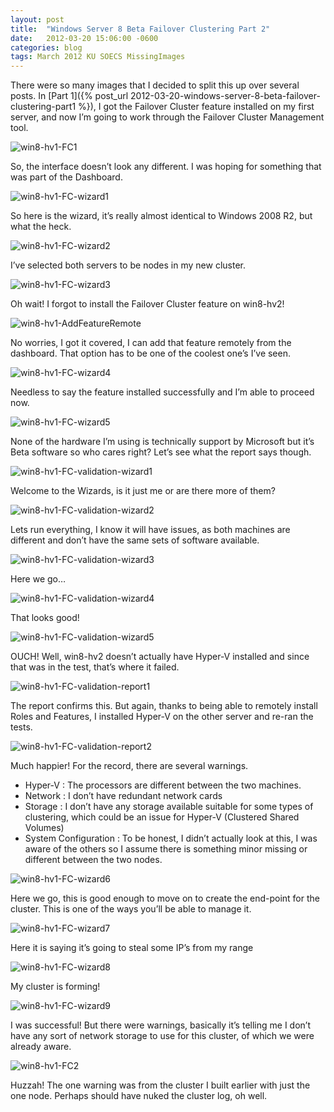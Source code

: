 ```yaml
---
layout: post
title:  "Windows Server 8 Beta Failover Clustering Part 2"
date:   2012-03-20 15:06:00 -0600
categories: blog
tags: March 2012 KU SOECS MissingImages
---
```

There were so many images that I decided to split this up over several posts. In [Part 1]({% post_url 2012-03-20-windows-server-8-beta-failover-clustering-part1 %}), I got the Failover Cluster feature installed on my first server, and now I’m going to work through the Failover Cluster Management tool.

![win8-hv1-FC1]()

So, the interface doesn’t look any different. I was hoping for something that was part of the Dashboard.

![win8-hv1-FC-wizard1]()

So here is the wizard, it’s really almost identical to Windows 2008 R2, but what the heck.

![win8-hv1-FC-wizard2]()

I’ve selected both servers to be nodes in my new cluster.

![win8-hv1-FC-wizard3]()

Oh wait! I forgot to install the Failover Cluster feature on win8-hv2!

![win8-hv1-AddFeatureRemote]()

No worries, I got it covered, I can add that feature remotely from the dashboard. That option has to be one of the coolest one’s I’ve seen.

![win8-hv1-FC-wizard4]()

Needless to say the feature installed successfully and I’m able to proceed now.

![win8-hv1-FC-wizard5]()

None of the hardware I’m using is technically support by Microsoft but it’s Beta software so who cares right? Let’s see what the report says though.

![win8-hv1-FC-validation-wizard1]()

Welcome to the Wizards, is it just me or are there more of them?

![win8-hv1-FC-validation-wizard2]()

Lets run everything, I know it will have issues, as both machines are different and don’t have the same sets of software available.

![win8-hv1-FC-validation-wizard3]()

Here we go…

![win8-hv1-FC-validation-wizard4]()

That looks good!

![win8-hv1-FC-validation-wizard5]()

OUCH! Well, win8-hv2 doesn’t actually have Hyper-V installed and since that was in the test, that’s where it failed.

![win8-hv1-FC-validation-report1]()

The report confirms this. But again, thanks to being able to remotely install Roles and Features, I installed Hyper-V on the other server and re-ran the tests.

![win8-hv1-FC-validation-report2]()

Much happier! For the record, there are several warnings.

* Hyper-V : The processors are different between the two machines.
* Network : I don’t have redundant network cards
* Storage : I don’t have any storage available suitable for some types of clustering, which could be an issue for Hyper-V (Clustered Shared Volumes)
* System Configuration : To be honest, I didn’t actually look at this, I was aware of the others so I assume there is something minor missing or different between the two nodes.

![win8-hv1-FC-wizard6]()

Here we go, this is good enough to move on to create the end-point for the cluster. This is one of the ways you’ll be able to manage it.

![win8-hv1-FC-wizard7]()

Here it is saying it’s going to steal some IP’s from my range

![win8-hv1-FC-wizard8]()

My cluster is forming!

![win8-hv1-FC-wizard9]()

I was successful! But there were warnings, basically it’s telling me I don’t have any sort of network storage to use for this cluster, of which we were already aware.

![win8-hv1-FC2]()

Huzzah! The one warning was from the cluster I built earlier with just the one node. Perhaps should have nuked the cluster log, oh well.
